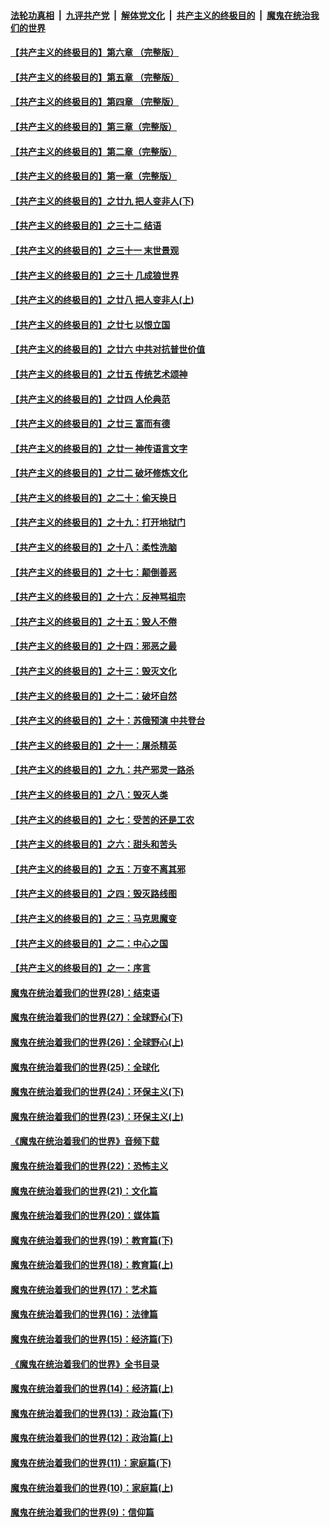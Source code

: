 ####  [法轮功真相](../../../../basic/blob/master/README.md?t=01141126) &nbsp;|&nbsp; [九评共产党](../../../../9ping.md/blob/master/README.md?t=01141126) &nbsp;|&nbsp; [解体党文化](../../../../jtdwh.md/blob/master/README.md?t=01141126)  &nbsp;|&nbsp; [共产主义的终极目的](../../../../gczydzjmd.md/blob/master/README.md?t=01141126) &nbsp;|&nbsp; [魔鬼在统治我们的世界](../../../../mgztzwmdsj.md/blob/master/README.md?t=01141126) 

#### [【共产主义的终极目的】第六章 （完整版）](../pages/nsc422/n11428913.md?t=01141126) 

#### [【共产主义的终极目的】第五章 （完整版）](../pages/nsc422/n11428912.md?t=01141126) 

#### [【共产主义的终极目的】第四章 （完整版）](../pages/nsc422/n11428907.md?t=01141126) 

#### [【共产主义的终极目的】第三章（完整版）](../pages/nsc422/n11428848.md?t=01141126) 

#### [【共产主义的终极目的】第二章（完整版）](../pages/nsc422/n11428831.md?t=01141126) 

#### [【共产主义的终极目的】第一章（完整版）](../pages/nsc422/n11417651.md?t=01141126) 

#### [【共产主义的终极目的】之廿九 把人变非人(下)](../pages/nsc422/n11344140.md?t=01141126) 

#### [【共产主义的终极目的】之三十二 结语](../pages/nsc422/n11360535.md?t=01141126) 

#### [【共产主义的终极目的】之三十一 末世景观](../pages/nsc422/n11351129.md?t=01141126) 

#### [【共产主义的终极目的】之三十 几成狼世界](../pages/nsc422/n11348280.md?t=01141126) 

#### [【共产主义的终极目的】之廿八 把人变非人(上)](../pages/nsc422/n11340492.md?t=01141126) 

#### [【共产主义的终极目的】之廿七 以恨立国](../pages/nsc422/n11336944.md?t=01141126) 

#### [【共产主义的终极目的】之廿六 中共对抗普世价值](../pages/nsc422/n11324785.md?t=01141126) 

#### [【共产主义的终极目的】之廿五 传统艺术颂神](../pages/nsc422/n11296396.md?t=01141126) 

#### [【共产主义的终极目的】之廿四 人伦典范](../pages/nsc422/n11296397.md?t=01141126) 

#### [【共产主义的终极目的】之廿三 富而有德](../pages/nsc422/n11283598.md?t=01141126) 

#### [【共产主义的终极目的】之廿一 神传语言文字](../pages/nsc422/n11263265.md?t=01141126) 

#### [【共产主义的终极目的】之廿二 破坏修炼文化](../pages/nsc422/n11245728.md?t=01141126) 

#### [【共产主义的终极目的】之二十：偷天换日](../pages/nsc422/n11238846.md?t=01141126) 

#### [【共产主义的终极目的】之十九：打开地狱门](../pages/nsc422/n11206376.md?t=01141126) 

#### [【共产主义的终极目的】之十八：柔性洗脑](../pages/nsc422/n11199994.md?t=01141126) 

#### [【共产主义的终极目的】之十七：颠倒善恶](../pages/nsc422/n11179782.md?t=01141126) 

#### [【共产主义的终极目的】之十六：反神骂祖宗](../pages/nsc422/n11166798.md?t=01141126) 

#### [【共产主义的终极目的】之十五：毁人不倦](../pages/nsc422/n11166792.md?t=01141126) 

#### [【共产主义的终极目的】之十四：邪恶之最](../pages/nsc422/n11150249.md?t=01141126) 

#### [【共产主义的终极目的】之十三：毁灭文化](../pages/nsc422/n11135227.md?t=01141126) 

#### [【共产主义的终极目的】之十二：破坏自然](../pages/nsc422/n11135214.md?t=01141126) 

#### [【共产主义的终极目的】之十：苏俄预演 中共登台](../pages/nsc422/n11118424.md?t=01141126) 

#### [【共产主义的终极目的】之十一：屠杀精英](../pages/nsc422/n11118442.md?t=01141126) 

#### [【共产主义的终极目的】之九：共产邪灵一路杀](../pages/nsc422/n11114139.md?t=01141126) 

#### [【共产主义的终极目的】之八：毁灭人类](../pages/nsc422/n11108503.md?t=01141126) 

#### [【共产主义的终极目的】之七：受苦的还是工农](../pages/nsc422/n11101809.md?t=01141126) 

#### [【共产主义的终极目的】之六：甜头和苦头](../pages/nsc422/n11096971.md?t=01141126) 

#### [【共产主义的终极目的】之五：万变不离其邪](../pages/nsc422/n11091285.md?t=01141126) 

#### [【共产主义的终极目的】之四：毁灭路线图](../pages/nsc422/n11086284.md?t=01141126) 

#### [【共产主义的终极目的】之三：马克思魔变](../pages/nsc422/n11061941.md?t=01141126) 

#### [【共产主义的终极目的】之二：中心之国](../pages/nsc422/n11047728.md?t=01141126) 

#### [【共产主义的终极目的】之一：序言](../pages/nsc422/n11086077.md?t=01141126) 

#### [魔鬼在统治着我们的世界(28)：结束语](../pages/nsc422/n10936246.md?t=01141126) 

#### [魔鬼在统治着我们的世界(27)：全球野心(下)](../pages/nsc422/n10928319.md?t=01141126) 

#### [魔鬼在统治着我们的世界(26)：全球野心(上)](../pages/nsc422/n10900318.md?t=01141126) 

#### [魔鬼在统治着我们的世界(25)：全球化](../pages/nsc422/n10788205.md?t=01141126) 

#### [魔鬼在统治着我们的世界(24)：环保主义(下)](../pages/nsc422/n10695307.md?t=01141126) 

#### [魔鬼在统治着我们的世界(23)：环保主义(上)](../pages/nsc422/n10688613.md?t=01141126) 

#### [《魔鬼在统治着我们的世界》音频下载](../pages/nsc422/n10635553.md?t=01141126) 

#### [魔鬼在统治着我们的世界(22)：恐怖主义](../pages/nsc422/n10614727.md?t=01141126) 

#### [魔鬼在统治着我们的世界(21)：文化篇](../pages/nsc422/n10597706.md?t=01141126) 

#### [魔鬼在统治着我们的世界(20)：媒体篇](../pages/nsc422/n10586579.md?t=01141126) 

#### [魔鬼在统治着我们的世界(19)：教育篇(下)](../pages/nsc422/n10564808.md?t=01141126) 

#### [魔鬼在统治着我们的世界(18)：教育篇(上)](../pages/nsc422/n10526970.md?t=01141126) 

#### [魔鬼在统治着我们的世界(17)：艺术篇](../pages/nsc422/n10499093.md?t=01141126) 

#### [魔鬼在统治着我们的世界(16)：法律篇](../pages/nsc422/n10485969.md?t=01141126) 

#### [魔鬼在统治着我们的世界(15)：经济篇(下)](../pages/nsc422/n10469975.md?t=01141126) 

#### [《魔鬼在统治着我们的世界》全书目录](../pages/nsc422/n10464261.md?t=01141126) 

#### [魔鬼在统治着我们的世界(14)：经济篇(上)](../pages/nsc422/n10457370.md?t=01141126) 

#### [魔鬼在统治着我们的世界(13)：政治篇(下)](../pages/nsc422/n10448270.md?t=01141126) 

#### [魔鬼在统治着我们的世界(12)：政治篇(上)](../pages/nsc422/n10444576.md?t=01141126) 

#### [魔鬼在统治着我们的世界(11)：家庭篇(下)](../pages/nsc422/n10440961.md?t=01141126) 

#### [魔鬼在统治着我们的世界(10)：家庭篇(上)](../pages/nsc422/n10435448.md?t=01141126) 

#### [魔鬼在统治着我们的世界(9)：信仰篇](../pages/nsc422/n10432159.md?t=01141126) 

